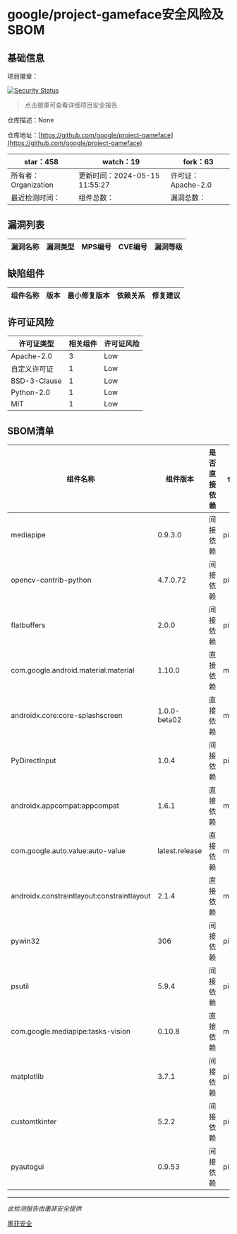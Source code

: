 # google/project-gameface安全风险及SBOM

## 基础信息

项目徽章：

[![Security Status](https://www.murphysec.com/platform3/v31/badge/1791529132530274304.svg)](https://www.murphysec.com/console/report/1791529127660687360/1791529132530274304)

> 点击徽章可查看详细项目安全报告

仓库描述：None

仓库地址：[https://github.com/google/project-gameface](https://github.com/google/project-gameface)

| star：458 | watch：19 | fork：63 |
| ----------- | -------------- | ------------ |
| 所有者：Organization | 更新时间：2024-05-15 11:55:27 | 许可证：Apache-2.0 |
| 最近检测时间： | 组件总数： | 漏洞总数： |




## 漏洞列表

| 漏洞名称 | 漏洞类型 | MPS编号 | CVE编号 | 漏洞等级 |
| ------- | ------ | ------- | ------ | ----- |





## 缺陷组件

| 组件名称 | 版本 | 最小修复版本 | 依赖关系 | 修复建议 |
| -------- | ---- | ------------ | -------- | -------- |





## 许可证风险

| 许可证类型 | 相关组件 | 许可证风险 |
| ---------- | -------- | ---------- |
|Apache-2.0|3|Low|
|自定义许可证|1|Low|
|BSD-3-Clause|1|Low|
|Python-2.0|1|Low|
|MIT|1|Low|




## SBOM清单

| 组件名称 | 组件版本 | 是否直接依赖 | 仓库 |
| -------- | -------- | ------------ | ---- |
|mediapipe|0.9.3.0|间接依赖|pip|
|opencv-contrib-python|4.7.0.72|间接依赖|pip|
|flatbuffers|2.0.0|间接依赖|pip|
|com.google.android.material:material|1.10.0|直接依赖|maven|
|androidx.core:core-splashscreen|1.0.0-beta02|直接依赖|maven|
|PyDirectInput|1.0.4|间接依赖|pip|
|androidx.appcompat:appcompat|1.6.1|直接依赖|maven|
|com.google.auto.value:auto-value|latest.release|直接依赖|maven|
|androidx.constraintlayout:constraintlayout|2.1.4|直接依赖|maven|
|pywin32|306|间接依赖|pip|
|psutil|5.9.4|间接依赖|pip|
|com.google.mediapipe:tasks-vision|0.10.8|直接依赖|maven|
|matplotlib|3.7.1|间接依赖|pip|
|customtkinter|5.2.2|间接依赖|pip|
|pyautogui|0.9.53|间接依赖|pip|


------

*此检测报告由墨菲安全提供*

[墨菲安全](www.murphysec.com)